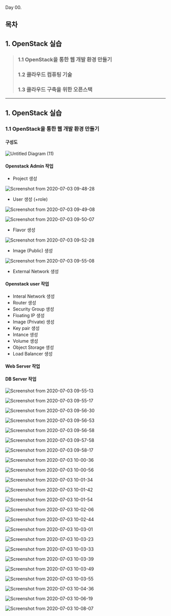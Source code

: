 Day 00.

## 목차
 
## 1. OpenStack 실습

> ### 1.1 OpenStack을 통한 웹 개발 환경 만들기
> ### 1.2 클라우드 컴퓨팅 기술
> ### 1.3 클라우드 구축을 위한 오픈스택


------------
 
## 1. OpenStack 실습


### 1.1 OpenStack을 통한 웹 개발 환경 만들기


#### 구성도


![Untitled Diagram (11)](https://user-images.githubusercontent.com/56064985/86432242-06e66b80-bd32-11ea-8e3c-983057b155e8.png)




#### Openstack Admin 작업

* Project 생성

![Screenshot from 2020-07-03 09-48-28](https://user-images.githubusercontent.com/56064985/86422992-a5b29e00-bd19-11ea-96b5-7f953b5c8c46.png)


* User 생성 (+role)

![Screenshot from 2020-07-03 09-49-08](https://user-images.githubusercontent.com/56064985/86422993-a77c6180-bd19-11ea-8695-8f9e709d6bbf.png)

![Screenshot from 2020-07-03 09-50-07](https://user-images.githubusercontent.com/56064985/86422996-a9462500-bd19-11ea-9a82-7e8fdd3b5f24.png)


* Flavor 생성


![Screenshot from 2020-07-03 09-52-28](https://user-images.githubusercontent.com/56064985/86422998-aba87f00-bd19-11ea-8cfb-6c77c2971e5e.png)


* Image (Public) 생성

![Screenshot from 2020-07-03 09-55-08](https://user-images.githubusercontent.com/56064985/86423006-b06d3300-bd19-11ea-93a0-75b411525fb2.png)



* External Network 생성






#### Openstack user 작업

* Interal Network 생성
* Router 생성
* Security Group 생성
* Floating IP 생성
* Image (Private) 생성
* Key pair 생성
* Intance 생성
* Volume 생성
* Object Storage 생성
* Load Balancer 생성


#### Web Server 작업


#### DB Server 작업









![Screenshot from 2020-07-03 09-55-13](https://user-images.githubusercontent.com/56064985/86423008-b19e6000-bd19-11ea-879a-86335a9eccea.png)

![Screenshot from 2020-07-03 09-55-17](https://user-images.githubusercontent.com/56064985/86423009-b3682380-bd19-11ea-82ad-ced054bfe6ca.png)

![Screenshot from 2020-07-03 09-56-30](https://user-images.githubusercontent.com/56064985/86423011-b4995080-bd19-11ea-807c-cc7e1bd2faa7.png)

![Screenshot from 2020-07-03 09-56-53](https://user-images.githubusercontent.com/56064985/86423022-b8c56e00-bd19-11ea-88b6-a0b2caaa295a.png)

![Screenshot from 2020-07-03 09-56-58](https://user-images.githubusercontent.com/56064985/86423026-ba8f3180-bd19-11ea-8840-bd6606c5f072.png)

![Screenshot from 2020-07-03 09-57-58](https://user-images.githubusercontent.com/56064985/86423030-bc58f500-bd19-11ea-83a0-6cfa3c27f0da.png)

![Screenshot from 2020-07-03 09-58-17](https://user-images.githubusercontent.com/56064985/86423037-bf53e580-bd19-11ea-9118-76a73d14aedf.png)

![Screenshot from 2020-07-03 10-00-36](https://user-images.githubusercontent.com/56064985/86423039-c0851280-bd19-11ea-891f-62133dc50cf6.png)

![Screenshot from 2020-07-03 10-00-56](https://user-images.githubusercontent.com/56064985/86423043-c1b63f80-bd19-11ea-9dbc-d0df58e981d7.png)

![Screenshot from 2020-07-03 10-01-34](https://user-images.githubusercontent.com/56064985/86423045-c2e76c80-bd19-11ea-84ac-326bda49f203.png)

![Screenshot from 2020-07-03 10-01-42](https://user-images.githubusercontent.com/56064985/86423048-c4189980-bd19-11ea-8b73-f9cb01cd2fe3.png)

![Screenshot from 2020-07-03 10-01-54](https://user-images.githubusercontent.com/56064985/86423052-c549c680-bd19-11ea-9866-c06bf9f12230.png)

![Screenshot from 2020-07-03 10-02-06](https://user-images.githubusercontent.com/56064985/86423056-c7138a00-bd19-11ea-91b1-3f0dcf13e2bd.png)

![Screenshot from 2020-07-03 10-02-44](https://user-images.githubusercontent.com/56064985/86423059-c844b700-bd19-11ea-96c5-afc1811c3e17.png)

![Screenshot from 2020-07-03 10-03-01](https://user-images.githubusercontent.com/56064985/86423061-c975e400-bd19-11ea-80ee-005cf18545b1.png)

![Screenshot from 2020-07-03 10-03-23](https://user-images.githubusercontent.com/56064985/86423064-cb3fa780-bd19-11ea-9d64-183a470d8d94.png)

![Screenshot from 2020-07-03 10-03-33](https://user-images.githubusercontent.com/56064985/86423066-cbd83e00-bd19-11ea-8f53-da07cf34c87c.png)

![Screenshot from 2020-07-03 10-03-39](https://user-images.githubusercontent.com/56064985/86423071-cd096b00-bd19-11ea-8a73-ebbd6ef48dda.png)

![Screenshot from 2020-07-03 10-03-49](https://user-images.githubusercontent.com/56064985/86423078-ced32e80-bd19-11ea-8776-5e21e0f94462.png)

![Screenshot from 2020-07-03 10-03-55](https://user-images.githubusercontent.com/56064985/86423082-d0045b80-bd19-11ea-84d0-d955a8c8a2ef.png)

![Screenshot from 2020-07-03 10-04-36](https://user-images.githubusercontent.com/56064985/86423085-d1358880-bd19-11ea-92e1-4d1604fe17e9.png)

![Screenshot from 2020-07-03 10-06-19](https://user-images.githubusercontent.com/56064985/86423089-d266b580-bd19-11ea-9938-0a34a1efd174.png)

![Screenshot from 2020-07-03 10-08-07](https://user-images.githubusercontent.com/56064985/86423092-d397e280-bd19-11ea-834e-be8a0795569c.png)


